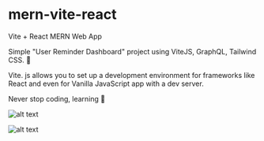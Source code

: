 # mern-vite-react
Vite + React MERN Web App


Simple "User Reminder Dashboard" project using ViteJS, GraphQL, Tailwind CSS. 🙂

Vite. js allows you to set up a development environment for frameworks like React and even for Vanilla JavaScript app with a dev server.

Never stop coding, learning 🙂


![alt text](https://media.licdn.com/dms/image/C4E22AQHpahckItP24w/feedshare-shrink_2048_1536/0/1677119941263?e=1680134400&v=beta&t=ZuA4nnskA2pabzkb8mlylasXAOb0oMafd00Scop6-ZU)

![alt text](https://media.licdn.com/dms/image/C4E22AQHA8-Mz7gKQ3w/feedshare-shrink_2048_1536/0/1677119941299?e=1680134400&v=beta&t=Al0-krFZXX6Uy-LQu79sCCK6lm-d6WI758XVba5xM8A)
